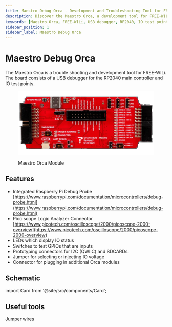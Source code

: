 ```yaml
---
title: Maestro Debug Orca - Development and Troubleshooting Tool for FREE-WILi
description: Discover the Maestro Orca, a development tool for FREE-WILi featuring a USB debugger, IO test points, and support for various connectors. Includes LED indicators, GPIO switches, and prototyping connectors.
keywords: [Maestro Orca, FREE-WILi, USB debugger, RP2040, IO test points, Pico scope, Logic Analyzer, GPIO testing, I2C, SDCARD, prototyping connectors]
sidebar_position: 1
sidebar_label: Maestro Debug Orca
---
```


# Maestro Debug Orca

The Maestro Orca is a trouble shooting and development tool for FREE-WILi. The board consists of a USB debugger for the RP2040 main controller and IO test points.

<div class="text--center">

<figure>

![Maestro Orca Module](../assets/maestro-orca-module.webp "Maestro Orca Module")
<figcaption>Maestro Orca Module</figcaption>
</figure>
</div>

## Features

- Integrated Raspberry Pi Debug Probe [https://www.raspberrypi.com/documentation/microcontrollers/debug-probe.html](https://www.raspberrypi.com/documentation/microcontrollers/debug-probe.html)
- Pico scope Logic Analyzer Connector [https://www.picotech.com/oscilloscope/2000/picoscope-2000-overview](https://www.picotech.com/oscilloscope/2000/picoscope-2000-overview)
- LEDs which display IO status
- Switches to test GPIOs that are inputs
- Prototyping connectors for I2C (QWIIC) and SDCARDs.
- Jumper for selecting or injecting IO voltage
- Connector for plugging in additional Orca modules

## Schematic

import Card from '@site/src/components/Card';

<Card 
  title="OrcaModule_Monstro.pdf"
  description="pdf"
  link="/downloads/OrcaModule_Monstro.pdf" 
  imageUrl="/img/png-download.png"
/>

## Useful tools

Jumper wires

<Card 
  title="ELEGOO Breadbord Jumper Wires"
  description="Amazon.com"
  link="https://www.amazon.com/Elegoo-EL-CP-004-Multicolored-Breadboard-arduino/dp/B01EV70C78/" 
  imageUrl="/img/amazon.ico"
/>